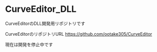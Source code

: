 # CurveEditor_DLL
CurveEditorのDLL開発用リポジトリです

CurveEditorのリポジトリURL
https://github.com/ootake305/CurveEditor

現在は開発を停止中です
